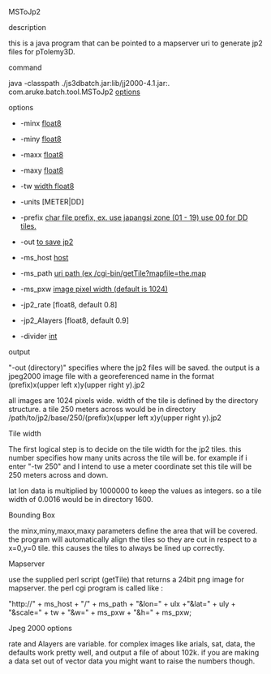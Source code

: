 MSToJp2

description

this is a java program that can be pointed to a mapserver uri to generate jp2 files for pTolemy3D.

command

java -classpath ./js3dbatch.jar:lib/jj2000-4.1.jar:. com.aruke.batch.tool.MSToJp2 [options](options.md)

options

  * -minx [float8](float8.md)
  * -miny [float8](float8.md)
  * -maxx [float8](float8.md)
  * -maxy [float8](float8.md)


  * -tw [width float8](tile.md)
  * -units [METER|DD]


  * -prefix [char file prefix, ex. use japangsi zone (01 - 19) use 00 for DD tiles.](2.md)


  * -out [to save jp2](dir.md)


  * -ms\_host [host](mapserver.md)
  * -ms\_path [uri path (ex /cgi-bin/getTile?mapfile=the.map](mapserver.md)
  * -ms\_pxw [image pixel width (default is 1024)](mapserver.md)


  * -jp2\_rate [float8, default 0.8]
  * -jp2\_Alayers [float8, default 0.9]


  * -divider [int](int.md)

output

"-out (directory)" specifies where the jp2 files will be saved. the output is a jpeg2000 image file with a georeferenced name in the format (prefix)x(upper left x)y(upper right y).jp2

all images are 1024 pixels wide. width of the tile is defined by the directory structure. a tile 250 meters across would be in directory /path/to/jp2/base/250/(prefix)x(upper left x)y(upper right y).jp2


Tile width

The first logical step is to decide on the tile width for the jp2 tiles. this number specifies how many units across the tile will be. for example if i enter "-tw 250" and I intend to use a meter coordinate set this tile will be 250 meters across and down.

lat lon data is multiplied by 1000000 to keep the values as integers. so a tile width of 0.0016 would be in directory 1600.

Bounding Box

the minx,miny,maxx,maxy parameters define the area that will be covered. the program will automatically align the tiles so they are cut in respect to a x=0,y=0 tile. this causes the tiles to always be lined up correctly.

Mapserver

use the supplied perl script (getTile) that returns a 24bit png image for mapserver. the perl cgi program is called like :

"http://" + ms\_host + "/" + ms\_path + "&lon=" + ulx +"&lat=" + uly + "&scale=" + tw + "&w=" + ms\_pxw + "&h=" + ms\_pxw;

Jpeg 2000 options

rate and Alayers are variable. for complex images like arials, sat, data, the defaults work pretty well, and output a file of about 102k. if you are making a data set out of vector data you might want to raise the numbers though.